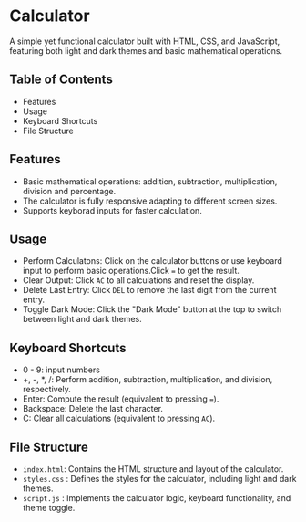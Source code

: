 
# Calculator
A simple yet functional calculator built with HTML, CSS, and JavaScript, featuring both light and dark themes and basic mathematical operations.

## Table of Contents
- Features
- Usage
- Keyboard Shortcuts
- File Structure

## Features

- Basic mathematical operations: addition, subtraction, multiplication, division and percentage.
- The calculator is fully responsive adapting to different screen sizes.
- Supports keyborad inputs for faster calculation.

## Usage

- Perform Calculatons: Click on the calculator buttons or use keyboard input to perform basic operations.Click `=` to get the result.
- Clear Output: Click `AC` to all calculations and reset the display.
- Delete Last Entry: Click `DEL` to remove the last digit from the current entry.
- Toggle Dark Mode: Click the "Dark Mode" button at the top to switch between light and dark themes.

## Keyboard Shortcuts

- 0 - 9: input numbers
- +, -, *, /: Perform addition, subtraction, multiplication, and division, respectively.
- Enter: Compute the result (equivalent to pressing `=`).
- Backspace: Delete the last character.
- C: Clear all calculations (equivalent to pressing  `AC`).

## File Structure
- `index.html`: Contains the HTML structure and layout of the calculator.
- `styles.css` : Defines the styles for the calculator, including light and dark themes.
- `script.js` : Implements the calculator logic, keyboard functionality, and theme toggle.

